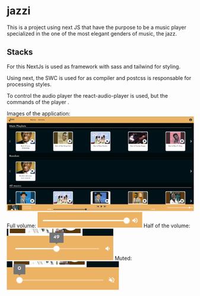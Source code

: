 # jazzi
This is a project using next JS that have the purpose to be a music player specialized in the one of the most elegant genders of music, the jazz.


## Stacks
For this NextJs is used as framework with sass and tailwind for styling.

Using next, the SWC is used for as compiler and postcss is responsable for processing styles.

To control the audio player the react-audio-player is used, but the commands of the player .

Images of the application:
![1920_image](./docs/print_1920.png)
Full volume:
![volume_control_full](./docs/volume_control_full.png)
Half of the volume:
![volume_control](./docs/volume_control.png)
Muted:
![volume_control_muted](./docs/volume_control_muted.png)